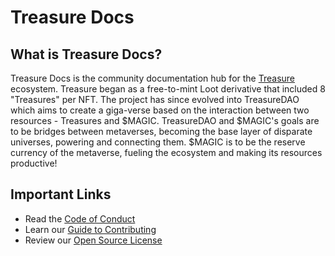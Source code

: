 # Treasure Docs

## What is Treasure Docs?

Treasure Docs is the community documentation hub for the [Treasure](https://treasure.lol) ecosystem. Treasure began as a free-to-mint Loot derivative that included 8 "Treasures" per NFT. The project has since evolved into TreasureDAO which aims to create a giga-verse based on the interaction between two resources - Treasures and $MAGIC. TreasureDAO and $MAGIC's goals are to be bridges between metaverses, becoming the base layer of disparate universes, powering and connecting them. $MAGIC is to be the reserve currency of the metaverse, fueling the ecosystem and making its resources productive!

## Important Links
- Read the [Code of Conduct](https://github.com/treasure-tools/treasure-docs/blob/main/CODE_OF_CONDUCT.md)
- Learn our [Guide to Contributing](https://github.com/treasure-tools/treasure-docs/blob/main/CONTRIBUTING.md)
- Review our [Open Source License](https://github.com/treasure-tools/treasure-docs/blob/main/LICENSE)
